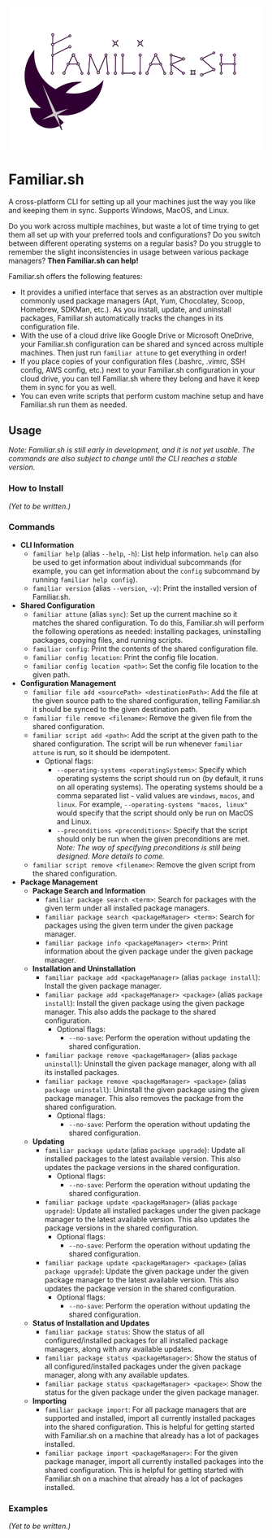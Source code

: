 ![Familiar.sh logo](logo/familiar-logo.png)

# Familiar.sh

A cross-platform CLI for setting up all your machines just the way you like and keeping them in sync. Supports Windows, MacOS, and Linux.

Do you work across multiple machines, but waste a lot of time trying to get them all set up with your preferred tools and configurations? Do you switch between different operating systems on a regular basis? Do you struggle to remember the slight inconsistencies in usage between various package managers? **Then Familiar.sh can help!**

Familiar.sh offers the following features:

- It provides a unified interface that serves as an abstraction over multiple commonly used package managers (Apt, Yum, Chocolatey, Scoop, Homebrew, SDKMan, etc.). As you install, update, and uninstall packages, Familiar.sh automatically tracks the changes in its configuration file.
- With the use of a cloud drive like Google Drive or Microsoft OneDrive, your Familiar.sh configuration can be shared and synced across multiple machines. Then just run `familiar attune` to get everything in order!
- If you place copies of your configuration files (.bashrc, .vimrc, SSH config, AWS config, etc.) next to your Familiar.sh configuration in your cloud drive, you can tell Familiar.sh where they belong and have it keep them in sync for you as well.
- You can even write scripts that perform custom machine setup and have Familiar.sh run them as needed.

## Usage

_Note: Familiar.sh is still early in development, and it is not yet usable. The commands are also subject to change until the CLI reaches a stable version._

### How to Install

_(Yet to be written.)_

### Commands

- **CLI Information**
  - `familiar help` (alias `--help`, `-h`): List help information. `help` can also be used to get information about individual subcommands (for example, you can get information about the `config` subcommand by running `familiar help config`).
  - `familiar version` (alias `--version`, `-v`): Print the installed version of Familiar.sh.
- **Shared Configuration**
  - `familiar attune` (alias `sync`): Set up the current machine so it matches the shared configuration. To do this, Familiar.sh will perform the following operations as needed: installing packages, uninstalling packages, copying files, and running scripts.
  - `familiar config`: Print the contents of the shared configuration file.
  - `familiar config location`: Print the config file location.
  - `familiar config location <path>`: Set the config file location to the given path.
- **Configuration Management**
  - `familiar file add <sourcePath> <destinationPath>`: Add the file at the given source path to the shared configuration, telling Familiar.sh it should be synced to the given destination path.
  - `familiar file remove <filename>`: Remove the given file from the shared configuration.
  - `familiar script add <path>`: Add the script at the given path to the shared configuration. The script will be run whenever `familiar attune` is run, so it should be idempotent.
    - Optional flags:
      - `--operating-systems <operatingSystems>`: Specify which operating systems the script should run on (by default, it runs on all operating systems). The operating systems should be a comma separated list - valid values are `windows`, `macos`, and `linux`. For example, `--operating-systems "macos, linux"` would specify that the script should only be run on MacOS and Linux.
      - `--preconditions <preconditions>`: Specify that the script should only be run when the given preconditions are met. _Note: The way of specifying preconditions is still being designed. More details to come._
  - `familiar script remove <filename>`: Remove the given script from the shared configuration.
- **Package Management**
  - **Package Search and Information**
    - `familiar package search <term>`: Search for packages with the given term under all installed package managers.
    - `familiar package search <packageManager> <term>`: Search for packages using the given term under the given package manager.
    - `familiar package info <packageManager> <term>`: Print information about the given package under the given package manager.
  - **Installation and Uninstallation**
    - `familiar package add <packageManager>` (alias `package install`): Install the given package manager.
    - `familiar package add <packageManager> <package>` (alias `package install`): Install the given package using the given package manager. This also adds the package to the shared configuration.
      - Optional flags:
        - `--no-save`: Perform the operation without updating the shared configuration.
    - `familiar package remove <packageManager>` (alias `package uninstall`): Uninstall the given package manager, along with all its installed packages.
    - `familiar package remove <packageManager> <package>` (alias `package uninstall`): Uninstall the given package using the given package manager. This also removes the package from the shared configuration.
      - Optional flags:
        - `--no-save`: Perform the operation without updating the shared configuration.
  - **Updating**
    - `familiar package update` (alias `package upgrade`): Update all installed packages to the latest available version. This also updates the package versions in the shared configuration.
      - Optional flags:
        - `--no-save`: Perform the operation without updating the shared configuration.
    - `familiar package update <packageManager>` (alias `package upgrade`): Update all installed packages under the given package manager to the latest available version. This also updates the package versions in the shared configuration.
      - Optional flags:
        - `--no-save`: Perform the operation without updating the shared configuration.
    - `familiar package update <packageManager> <package>` (alias `package upgrade`): Update the given package under the given package manager to the latest available version. This also updates the package version in the shared configuration.
      - Optional flags:
        - `--no-save`: Perform the operation without updating the shared configuration.
  - **Status of Installation and Updates**
    - `familiar package status`: Show the status of all configured/installed packages for all installed package managers, along with any available updates.
    - `familiar package status <packageManager>`: Show the status of all configured/installed packages under the given package manager, along with any available updates.
    - `familiar package status <packageManager> <package>`: Show the status for the given package under the given package manager.
  - **Importing**
    - `familiar package import`: For all package managers that are supported and installed, import all currently installed packages into the shared configuration. This is helpful for getting started with Familiar.sh on a machine that already has a lot of packages installed.
    - `familiar package import <packageManager>`: For the given package manager, import all currently installed packages into the shared configuration. This is helpful for getting started with Familiar.sh on a machine that already has a lot of packages installed.

### Examples

_(Yet to be written.)_
